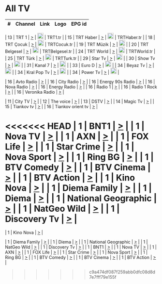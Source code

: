 <h1>All TV</h1>

| #   | Channel        | Link  | Logo | EPG id |
|:---:|:--------------:|:-----:|:----:|:------:|

| 13  | TRT 1            | [>](https://tv-trt1.medya.trt.com.tr/master.m3u8) | <img height="20" src="https://i.imgur.com/j786OLG.png"/> | TRT1.tr |
| 15  | TRT Haber        | [>](https://tv-trthaber.medya.trt.com.tr/master.m3u8) | <img height="20" src="https://i.imgur.com/OVfo8Ab.png"/> | TRTHaber.tr |
| 18  | TRT Çocuk        | [>](https://tv-trtcocuk.medya.trt.com.tr/master.m3u8) | <img height="20" src="https://i.imgur.com/QLFmD6d.png"/> | TRTCocuk.tr |
| 19  | TRT Müzik        | [>](https://tv-trtmuzik.medya.trt.com.tr/master.m3u8) | <img height="20" src="https://i.imgur.com/fIVFCEd.png"/> |
| 20  | TRT Belgesel     | [>](https://tv-trtbelgesel.medya.trt.com.tr/master.m3u8) | <img height="20" src="https://i.imgur.com/MGO87pe.png"/> | TRTBelgesel.tr |
| 24  | TRT World        | [>](https://tv-trtworld.medya.trt.com.tr/master.m3u8) | <img height="20" src="https://i.imgur.com/JEA2xpv.png"/> | TRTWorld.tr |
| 25  | TRT Türk         | [>](https://tv-trtturk.medya.trt.com.tr/master.m3u8) | <img height="20" src="https://i.imgur.com/OSTOQNw.png"/> | TRTTurk.tr |
| 29  | Star Tv   | [>](https://dogus-live.daioncdn.net/startv/startv_360p.m3u8) | <img height="20" src="https://i.imgur.com/IebUZx1.png"/> |
| 30  | Show Tv     | [>](https://ciner-live.daioncdn.net/showtv/showtv.m3u8) | <img height="20" src="https://i.imgur.com/IebUZx1.png"/> |
| 31  | Kanal 7     | [>](https://kanal7-live.daioncdn.net/kanal7/kanal7.m3u8) | <img height="20" src="https://i.imgur.com/IebUZx1.png"/> |
| 33  | Euro D    | [>](https://www.youtube.com/user/KanalD/live) | <img height="20" src="https://i.imgur.com/IebUZx1.png"/> |
| 34  | Beyaz Tv     | [>](https://beyaztv-live.daioncdn.net/beyaztv/beyaztv.m3u8) | <img height="20" src="https://i.imgur.com/IebUZx1.png"/> |
| 34  | Kral Pop Tv     | [>](https://www.youtube.com/watch?v=GuFTuKoXepw) | <img height="20" src="https://i.imgur.com/IebUZx1.png"/> |
| 34  | Power Tv     | [>](https://livetv.powerapp.com.tr/powerTV/powerhd.smil/chunklist.m3u8) | <img height="20" src="https://i.imgur.com/IebUZx1.png"/> |

| 16  | Avto Radio | [>](http://stream.metacast.eu/avtoradio.mp3.m3u) |
| 16  | City Radio | [>](http://stream.metacast.eu/city.aac.m3u) |
| 16  | Energy 90s Radio | [>](http://stream.metacast.eu/energy-90s.m3u) |
| 16  | Nova Radio | [>](http://stream.metacast.eu/nova.aac.m3u) |
| 16  | Energy Radio | [>](http://stream.metacast.eu/nrj.aac.m3u) |
| 16  | Radio 1 | [>](http://stream.metacast.eu/radio1.aac.m3u) |
| 16  | Radio 1 Rock | [>](http://stream.metacast.eu/radio1rock.aac.m3u) |
| 16  | Veronika Radio | [>](http://stream.metacast.eu/veronika.aac.m3u) |

| 11  | City TV | [>](https://tv.city.bg/play/tshls/citytv/index.m3u8) |
| 12  | The voice | [>](https://bss1.neterra.tv/thevoice/thevoice.m3u8) |
| 13  | DSTV | [>](http://46.249.95.140:8081/hls/data.m3u8) |
| 14  | Magic Tv | [>](https://bss1.neterra.tv/magictv/magictv.m3u8) |
| 15  | Tiankov tv | [>](https://streamer103.neterra.tv/tiankov-folk/live.m3u8) |
| 16  | Tiankov orient tv | [>](https://streamer103.neterra.tv/tiankov-orient/live.m3u8) |

<<<<<<< HEAD
| 1 | BNT1 | [>](https://ymkaya.xyz:48102/tv/bnt1/playlist.m3u8?wmsAuthSign=c2VydmVyX3RpbWU9Ny8xMC8yMDI1IDY6NDk6MTMgUE0maGFzaF92YWx1ZT1ETXlFRTRhR0ltWE4wQ2FQb3gwdjNRPT0mdmFsaWRtaW51dGVzPTYw) |
| 1 | Nova TV | [>](https://ymkaya.xyz:48102/tv/novatv/playlist.m3u8?wmsAuthSign=c2VydmVyX3RpbWU9Ny8xMC8yMDI1IDY6NDk6MjIgUE0maGFzaF92YWx1ZT0zYW9JYmJkaUN4ZGh0ckg4ZHVHcDhnPT0mdmFsaWRtaW51dGVzPTYw) |
| 1 | AXN | [>](https://ymkaya.xyz:48102/tv/axn/playlist.m3u8?wmsAuthSign=c2VydmVyX3RpbWU9Ny8xMC8yMDI1IDY6NDk6MzIgUE0maGFzaF92YWx1ZT1lZnhkTnAyNTM0QkdjTER6NkgveGpRPT0mdmFsaWRtaW51dGVzPTYw) |
| 1 | FOX Life | [>](https://ymkaya.xyz:48102/tv/foxlife/playlist.m3u8?wmsAuthSign=c2VydmVyX3RpbWU9Ny8xMC8yMDI1IDY6NDk6NDIgUE0maGFzaF92YWx1ZT15REFtV3ZKelBhV3NzSndMUTlvaGR3PT0mdmFsaWRtaW51dGVzPTYw) |
| 1 | Star Crime | [>](https://ymkaya.xyz:48102/tv/foxcrime/playlist.m3u8?wmsAuthSign=c2VydmVyX3RpbWU9Ny8xMC8yMDI1IDY6NDk6NTIgUE0maGFzaF92YWx1ZT1mWHd3OW1wT2lzUXhmRGhoS2RzbDlRPT0mdmFsaWRtaW51dGVzPTYw) |
| 1 | Nova Sport | [>](https://ymkaya.xyz:48102/tv/novasport/playlist.m3u8?wmsAuthSign=c2VydmVyX3RpbWU9Ny8xMC8yMDI1IDY6NTA6MDEgUE0maGFzaF92YWx1ZT1hZGRhTVJWUllhYkNWd0lrU2gxT2NnPT0mdmFsaWRtaW51dGVzPTYw) |
| 1 | Ring BG | [>](https://ymkaya.xyz:48102/tv/ringbg/playlist.m3u8?wmsAuthSign=c2VydmVyX3RpbWU9Ny8xMC8yMDI1IDY6NTA6MTEgUE0maGFzaF92YWx1ZT1MbjBRU0lxQzhHeHMzUk1UNjNUZDJRPT0mdmFsaWRtaW51dGVzPTYw) |
| 1 | BTV Comedy | [>](https://ymkaya.xyz:48102/tv/btvcomedy/playlist.m3u8?wmsAuthSign=c2VydmVyX3RpbWU9Ny8xMC8yMDI1IDY6NTA6MjAgUE0maGFzaF92YWx1ZT05TjgxM254N1lkeWk5QVgrUnkxWXNBPT0mdmFsaWRtaW51dGVzPTYw) |
| 1 | BTV Cinema | [>](https://ymkaya.xyz:48102/tv/btvcinema/playlist.m3u8?wmsAuthSign=c2VydmVyX3RpbWU9Ny8xMC8yMDI1IDY6NTA6MzAgUE0maGFzaF92YWx1ZT12MmpGREh1c2RKaENXQkpjRmxxVmt3PT0mdmFsaWRtaW51dGVzPTYw) |
| 1 | BTV Action | [>](https://ymkaya.xyz:48102/tv/btvaction/playlist.m3u8?wmsAuthSign=c2VydmVyX3RpbWU9Ny8xMC8yMDI1IDY6NTA6MzkgUE0maGFzaF92YWx1ZT1tU283TmJPVmxwdi8zVjEyLzhSeHhnPT0mdmFsaWRtaW51dGVzPTYw) |
| 1 | Kino Nova | [>](https://ymkaya.xyz:48102/tv/kinonova/playlist.m3u8?wmsAuthSign=c2VydmVyX3RpbWU9Ny8xMC8yMDI1IDY6NTA6NTAgUE0maGFzaF92YWx1ZT1acnFLWUtBN0hUdHhUWFRnTVpTbmR3PT0mdmFsaWRtaW51dGVzPTYw) |
| 1 | Diema Family | [>](https://ymkaya.xyz:48102/tv/diemafamily/playlist.m3u8?wmsAuthSign=c2VydmVyX3RpbWU9Ny8xMC8yMDI1IDY6NTE6MDMgUE0maGFzaF92YWx1ZT1OWm5nU3MwZThKUHV4Q3laOXRmSk5nPT0mdmFsaWRtaW51dGVzPTYw) |
| 1 | Diema | [>](https://ymkaya.xyz:48102/tv/diema/playlist.m3u8?wmsAuthSign=c2VydmVyX3RpbWU9Ny8xMC8yMDI1IDY6NTE6MTIgUE0maGFzaF92YWx1ZT1vQWdoUHdDZFJ0elpwNEVoMkpFSDFBPT0mdmFsaWRtaW51dGVzPTYw) |
| 1 | National Geographic | [>](https://ymkaya.xyz:48102/tv/natgeo/playlist.m3u8?wmsAuthSign=c2VydmVyX3RpbWU9Ny8xMC8yMDI1IDY6NTE6MjIgUE0maGFzaF92YWx1ZT10cmovNnZVVksvQkVYKzAvKy9uWUVnPT0mdmFsaWRtaW51dGVzPTYw) |
| 1 | NatGeo Wild | [>](https://ymkaya.xyz:48102/tv/natgeowild/playlist.m3u8?wmsAuthSign=c2VydmVyX3RpbWU9Ny8xMC8yMDI1IDY6NTE6MzEgUE0maGFzaF92YWx1ZT15QTZxbUh6RnU1WTZBMVkyL1pjSXhRPT0mdmFsaWRtaW51dGVzPTYw) |
| 1 | Discovery Tv | [>](https://ymkaya.xyz:48102/tv/discovery/playlist.m3u8?wmsAuthSign=c2VydmVyX3RpbWU9Ny8xMC8yMDI1IDY6NTE6NDEgUE0maGFzaF92YWx1ZT01RmFxYlhnZFlvTUtqM2lSeTJDWVZnPT0mdmFsaWRtaW51dGVzPTYw) |
=======


| 1 | Kino Nova | [>](https://ymkaya.xyz:11336/tv/kinonova/playlist.m3u8?wmsAuthSign=c2VydmVyX3RpbWU9MS8yLzIwMjUgNDo0MDoyMCBBTSZoYXNoX3ZhbHVlPWlFS1FrWEtMMVRFM3l5YklUWUJQUHc9PSZ2YWxpZG1pbnV0ZXM9NjA=) |

| 1 | Diema Family | [>](https://ymkaya.xyz:11336/tv/diemafamily/playlist.m3u8?wmsAuthSign=c2VydmVyX3RpbWU9MS8yLzIwMjUgNDo0MDozMCBBTSZoYXNoX3ZhbHVlPUVUaTVKTldvZTF5WVVCM0YwL21kaXc9PSZ2YWxpZG1pbnV0ZXM9NjA=) |
| 1 | Diema | [>](https://ymkaya.xyz:11336/tv/diema/playlist.m3u8?wmsAuthSign=c2VydmVyX3RpbWU9MS8yLzIwMjUgNDo0MDo0MCBBTSZoYXNoX3ZhbHVlPVlYMWVJT2NuUjNpUTBsaytEUFFOS2c9PSZ2YWxpZG1pbnV0ZXM9NjA=) |
| 1 | National Geographic | [>](https://ymkaya.xyz:11336/tv/natgeo/playlist.m3u8?wmsAuthSign=c2VydmVyX3RpbWU9MS8yLzIwMjUgNDo0MTo0MSBBTSZoYXNoX3ZhbHVlPTJQTlVmcG5nYWx0M013eUhGRGxnd0E9PSZ2YWxpZG1pbnV0ZXM9NjA=) |
| 1 | NatGeo Wild | [>](https://ymkaya.xyz:11336/tv/natgeowild/playlist.m3u8?wmsAuthSign=c2VydmVyX3RpbWU9MS8yLzIwMjUgNDo0MTo1MSBBTSZoYXNoX3ZhbHVlPVl1OXZaTTliN0hGWEN3eDBYd1duNkE9PSZ2YWxpZG1pbnV0ZXM9NjA=) |
| 1 | Discovery Tv | [>](https://ymkaya.xyz:11336/tv/discovery/playlist.m3u8?wmsAuthSign=c2VydmVyX3RpbWU9MS8yLzIwMjUgNDo0MjowMSBBTSZoYXNoX3ZhbHVlPWtBQmdLNlY2RmQwWElzMVYzSDJyVkE9PSZ2YWxpZG1pbnV0ZXM9NjA=) |
| 1 | BNT1 | [>](https://ymkaya.xyz:11336/tv/bnt1/playlist.m3u8?wmsAuthSign=c2VydmVyX3RpbWU9MS8yLzIwMjUgNDozODozOCBBTSZoYXNoX3ZhbHVlPVVrMVlRQXpJWlhYeUh6ZFVpSC9NMUE9PSZ2YWxpZG1pbnV0ZXM9NjA=) |
| 1 | Nova TV | [>](https://ymkaya.xyz:11336/tv/novatv/playlist.m3u8?wmsAuthSign=c2VydmVyX3RpbWU9MS8yLzIwMjUgNDozODo0OCBBTSZoYXNoX3ZhbHVlPUVxQjh1a0ZzYkVGZU8zZDFGTzdreVE9PSZ2YWxpZG1pbnV0ZXM9NjA=) |
| 1 | AXN | [>](https://ymkaya.xyz:11336/tv/axn/playlist.m3u8?wmsAuthSign=c2VydmVyX3RpbWU9MS8yLzIwMjUgNDozODo1OCBBTSZoYXNoX3ZhbHVlPUpkWStGY1hkNXhaOVpPZ0thQ0FZL3c9PSZ2YWxpZG1pbnV0ZXM9NjA=) |
| 1 | FOX Life | [>](https://ymkaya.xyz:11336/tv/foxlife/playlist.m3u8?wmsAuthSign=c2VydmVyX3RpbWU9MS8yLzIwMjUgNDozOToxMCBBTSZoYXNoX3ZhbHVlPWt1ZDc1T3AzYlZDTjJnSy9TU0xJZlE9PSZ2YWxpZG1pbnV0ZXM9NjA=) |
| 1 | Star Crime | [>](https://ymkaya.xyz:11336/tv/foxcrime/playlist.m3u8?wmsAuthSign=c2VydmVyX3RpbWU9MS8yLzIwMjUgNDozOToyMCBBTSZoYXNoX3ZhbHVlPXIwVU45Nm9FR1l2enNkTG9TanBxbmc9PSZ2YWxpZG1pbnV0ZXM9NjA=) |
| 1 | Nova Sport | [>](https://ymkaya.xyz:11336/tv/novasport/playlist.m3u8?wmsAuthSign=c2VydmVyX3RpbWU9MS8yLzIwMjUgNDozOTozMCBBTSZoYXNoX3ZhbHVlPXlSZ0UxazVaM0xhSmc0NmR4T0c1T2c9PSZ2YWxpZG1pbnV0ZXM9NjA=) |
| 1 | Ring BG | [>](https://ymkaya.xyz:11336/tv/ringbg/playlist.m3u8?wmsAuthSign=c2VydmVyX3RpbWU9MS8yLzIwMjUgNDozOTo0MCBBTSZoYXNoX3ZhbHVlPTR4aUlFNHVUYWN4enY1WkVuOFZma2c9PSZ2YWxpZG1pbnV0ZXM9NjA=) |
| 1 | BTV Comedy | [>](https://ymkaya.xyz:11336/tv/btvcomedy/playlist.m3u8?wmsAuthSign=c2VydmVyX3RpbWU9MS8yLzIwMjUgNDozOTo1MCBBTSZoYXNoX3ZhbHVlPUtrMTJ2RHNTTUU1RFp1ZkVOdXFSK3c9PSZ2YWxpZG1pbnV0ZXM9NjA=) |
| 1 | BTV Cinema | [>](https://ymkaya.xyz:11336/tv/btvcinema/playlist.m3u8?wmsAuthSign=c2VydmVyX3RpbWU9MS8yLzIwMjUgNDozOTo1OSBBTSZoYXNoX3ZhbHVlPTZWcU9FZW56cG1NM1lrYy8xNE5NeHc9PSZ2YWxpZG1pbnV0ZXM9NjA=) |
| 1 | BTV Action | [>](https://ymkaya.xyz:11336/tv/btvaction/playlist.m3u8?wmsAuthSign=c2VydmVyX3RpbWU9MS8yLzIwMjUgNDo0MDoxMCBBTSZoYXNoX3ZhbHVlPUlDd0ErRkZVWThyMVZwR3c2REdGZ3c9PSZ2YWxpZG1pbnV0ZXM9NjA=) |
>>>>>>> c9a474df087f259abb0dfc08d8d7e7fff79e155f
